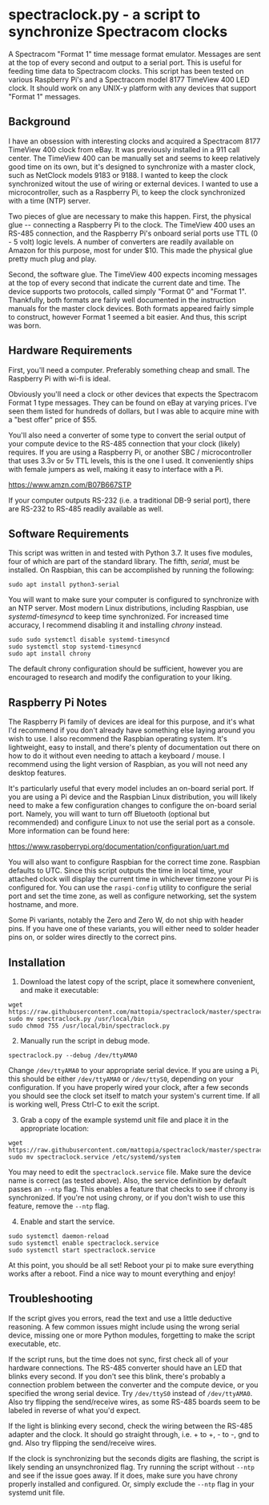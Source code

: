 # spectraclock.py - a script to synchronize Spectracom clocks 

A Spectracom "Format 1" time message format emulator.  Messages are sent at the top of every second and output to a serial port.  This is useful for feeding time data to Spectracom clocks.  This script has been tested on various Raspberry Pi's and a Spectracom model 8177 TimeView 400 LED clock.  It should work on any UNIX-y platform with any devices that support "Format 1" messages.

## Background 

I have an obsession with interesting clocks and acquired a Spectracom 8177 TimeView 400 clock from eBay.  It was previously installed in a 911 call center.  The TimeView 400 can be manually set and seems to keep relatively good time on its own, but it's designed to synchronize with a master clock, such as NetClock models 9183 or 9188.  I wanted to keep the clock synchronized witout the use of wiring or external devices.  I wanted to use a microcontroller, such as a Raspberry Pi, to keep the clock synchronized with a time (NTP) server.

Two pieces of glue are necessary to make this happen.  First, the physical glue -- connecting a Raspberry Pi to the clock.  The TimeView 400 uses an RS-485 connection, and the Raspberry Pi's onboard serial ports use TTL (0 - 5 volt) logic levels.  A number of converters are readily available on Amazon for this purpose, most for under $10.  This made the physical glue pretty much plug and play.

Second, the software glue.  The TimeView 400 expects incoming messages at the top of every second that indicate the current date and time.  The device supports two protocols, called simply "Format 0" and "Format 1".  Thankfully, both formats are fairly well documented in the instruction manuals for the master clock devices.  Both formats appeared fairly simple to construct, however Format 1 seemed a bit easier.  And thus, this script was born.

## Hardware Requirements

First, you'll need a computer.  Preferably something cheap and small.  The Raspberry Pi with wi-fi is ideal.  

Obviously you'll need a clock or other devices that expects the Spectracom Format 1 type messages.  They can be found on eBay at varying prices.  I've seen them listed for hundreds of dollars, but I was able to acquire mine with a "best offer" price of $55.  

You'll also need a converter of some type to convert the serial output of your compute device to the RS-485 connection that your clock (likely) requires.  If you are using a Raspberry Pi, or another SBC / microcontroller that uses 3.3v or 5v TTL levels, this is the one I used.  It conveniently ships with female jumpers as well, making it easy to interface with a Pi.

https://www.amzn.com/B07B667STP

If your computer outputs RS-232 (i.e. a traditional DB-9 serial port), there are RS-232 to RS-485 readily available as well.

## Software Requirements

This script was written in and tested with Python 3.7.  It uses five modules, four of which are part of the standard library.  The fifth, _serial_, must be installed.  On Raspbian, this can be accomplished by running the following:

```sudo apt install python3-serial```

You will want to make sure your computer is configured to synchronize with an NTP server.  Most modern Linux distributions, including Raspbian, use _systemd-timesyncd_ to keep time synchronized.  For increased time accuracy, I recommend disabling it and installing _chrony_ instead.  

```
sudo sudo systemctl disable systemd-timesyncd
sudo systemctl stop systemd-timesyncd
sudo apt install chrony
```

The default chrony configuration should be sufficient, however you are encouraged to research and modify the configuration to your liking.

## Raspberry Pi Notes

The Raspberry Pi family of devices are ideal for this purpose, and it's what I'd recommend if you don't already have something else laying around you wish to use.  I also recommend the Raspbian operating system.  It's lightweight, easy to install, and there's plenty of documentation out there on how to do it without even needing to attach a keyboard / mouse.  I recommend using the light version of Raspbian, as you will not need any desktop features.

It's particularly useful that every model includes an on-board serial port.  If you are using a Pi device and the Raspbian Linux distribution, you will likely need to make a few configuration changes to configure the on-board serial port.  Namely, you will want to turn off Bluetooth (optional but recommended) and configure Linux to not use the serial port as a console.  More information can be found here:

https://www.raspberrypi.org/documentation/configuration/uart.md

You will also want to configure Raspbian for the correct time zone.  Raspbian defaults to UTC.  Since this script outputs the time in local time, your attached clock will display the current time in whichever timezone your Pi is configured for.  You can use the `raspi-config` utility to configure the serial port and set the time zone, as well as configure networking, set the system hostname, and more.

Some Pi variants, notably the Zero and Zero W, do not ship with header pins.  If you have one of these variants, you will either need to solder header pins on, or solder wires directly to the correct pins.  

## Installation

1) Download the latest copy of the script, place it somewhere convenient, and make it executable:

```
wget https://raw.githubusercontent.com/mattopia/spectraclock/master/spectraclock.py
sudo mv spectraclock.py /usr/local/bin
sudo chmod 755 /usr/local/bin/spectraclock.py
```

2) Manually run the script in debug mode.

```
spectraclock.py --debug /dev/ttyAMA0
```

Change `/dev/ttyAMA0` to your appropriate serial device.  If you are using a Pi, this should be either `/dev/ttyAMA0` or `/dev/ttyS0`, depending on your configuration.  If you have properly wired your clock, after a few seconds you should see the clock set itself to match your system's current time.  If all is working well, Press Ctrl-C to exit the script.

3) Grab a copy of the example systemd unit file and place it in the appropriate location:

```
wget https://raw.githubusercontent.com/mattopia/spectraclock/master/spectraclock.service
sudo mv spectraclock.service /etc/systemd/system
```

You may need to edit the `spectraclock.service` file.  Make sure the device name is correct (as tested above).  Also, the service definition by default passes an `--ntp` flag.  This enables a feature that checks to see if chrony is synchronized.  If you're not using chrony, or if you don't wish to use this feature, remove the `--ntp` flag.

4) Enable and start the service.

```
sudo systemctl daemon-reload
sudo systemctl enable spectraclock.service
sudo systemctl start spectraclock.service
```

At this point, you should be all set!  Reboot your pi to make sure everything works after a reboot.  Find a nice way to mount everything and enjoy!

## Troubleshooting

If the script gives you errors, read the text and use a little deductive reasoning.  A few common issues might include using the wrong serial device, missing one or more Python modules, forgetting to make the script executable, etc.

If the script runs, but the time does not sync, first check all of your hardware connections.  The RS-485 converter should have an LED that blinks every second.  If you don't see this blink, there's probably a connection problem between the converter and the compute device, or you specified the wrong serial device.  Try `/dev/ttyS0` instead of `/dev/ttyAMA0`.  Also try flipping the send/receive wires, as some RS-485 boards seem to be labeled in reverse of what you'd expect.

If the light is blinking every second, check the wiring between the RS-485 adapter and the clock.  It should go straight through, i.e. + to +, - to -, gnd to gnd.  Also try flipping the send/receive wires.

If the clock is synchronizing but the seconds digits are flashing, the script is likely sending an unsynchronized flag.  Try running the script without `--ntp` and see if the issue goes away.  If it does, make sure you have chrony properly installed and configured.  Or, simply exclude the `--ntp` flag in your systemd unit file.
